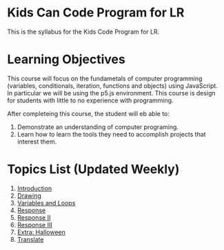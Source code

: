 # Kids Can Code Program for LR

This is the syllabus for the Kids Code Program for LR.

# Learning Objectives

This course will focus on the fundametals of computer programming (variables, conditionals, iteration, functions and objects) using JavaScript. In particular we will be using the p5.js environment. This course is design for students with little to no experience with programming.

After completeing this course, the student will eb able to:

1.  Demonstrate an understanding of computer programing.
2.  Learn how to learn the tools they need to accomplish projects that interest them.

# Topics List (Updated Weekly)

1. [Introduction](introduction/00_getting_started.md)
1. [Drawing](drawing/00_drawing_intro.md)
1. [Variables and Loops](variables/00_variable_introduction.md)
1. [Response](response/00_reponse_introduction.md)
1. [Response II](response/01_response_mouse_click.md)
1. [Response III](response/02_response_location.md)
1. [Extra: Halloween](extra/halloween_2019.md)
1. [Translate](translate_rotate_scale/00_translate.md)

